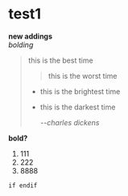 # test1
**new addings**  
*bolding*   
>this is the best time  
>>this is the worst time 
>
> - this is the brightest time  
> - this is the darkest time  
> 
>      *--charles dickens*  

**bold?**
1.  111
2.  222
3.  8888

`if endif `
